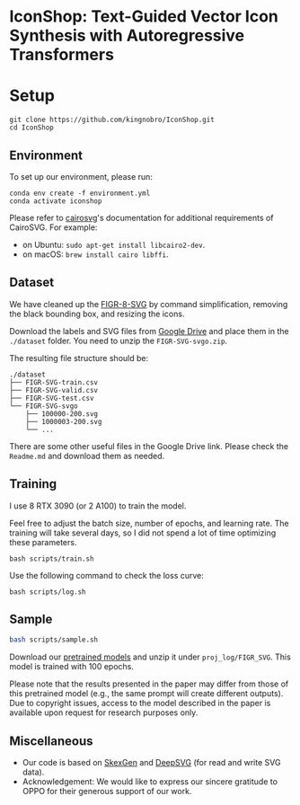 # IconShop: Text-Guided Vector Icon Synthesis with Autoregressive Transformers

# Setup
```
git clone https://github.com/kingnobro/IconShop.git
cd IconShop
```

## Environment
To set up our environment, please run:
```
conda env create -f environment.yml
conda activate iconshop
```
Please refer to [cairosvg](https://cairosvg.org/documentation/#installation)'s documentation for additional requirements of CairoSVG. For example:
- on Ubuntu: `sudo apt-get install libcairo2-dev`.
- on macOS: `brew install cairo libffi`.

## Dataset
We have cleaned up the [FIGR-8-SVG](https://github.com/marcdemers/FIGR-8-SVG) by command simplification, removing the black bounding box, and resizing the icons.

Download the labels and SVG files from [Google Drive](https://drive.google.com/drive/folders/1dXdrBqJDmEn8K8TeY2w3mvEtADZipPOc?usp=drive_link) and place them in the `./dataset` folder. You need to unzip the `FIGR-SVG-svgo.zip`.

The resulting file structure should be:
```
./dataset
├── FIGR-SVG-train.csv
├── FIGR-SVG-valid.csv
├── FIGR-SVG-test.csv
└── FIGR-SVG-svgo
    ├── 100000-200.svg
    ├── 1000003-200.svg
    └── ...
```

There are some other useful files in the Google Drive link. Please check the `Readme.md` and download them as needed.

## Training
I use 8 RTX 3090 (or 2 A100) to train the model.

Feel free to adjust the batch size, number of epochs, and learning rate. The training will take several days, so I did not spend a lot of time optimizing these parameters.
```
bash scripts/train.sh
```

Use the following command to check the loss curve:
```
bash scripts/log.sh
```

## Sample
```bash
bash scripts/sample.sh
```
Download our [pretrained models](https://drive.google.com/drive/folders/1xF0AjYk-WvfNuv6z5xluNDC87ktke2rK?usp=sharing) and unzip it under `proj_log/FIGR_SVG`. This model is trained with 100 epochs.

Please note that the results presented in the paper may differ from those of this pretrained model (e.g., the same prompt will create different outputs). Due to copyright issues, access to the model described in the paper is available upon request for research purposes only.

## Miscellaneous
- Our code is based on [SkexGen](https://github.com/samxuxiang/SkexGen) and [DeepSVG](https://github.com/alexandre01/deepsvg) (for read and write SVG data).
- Acknowledgement: We would like to express our sincere gratitude to OPPO for their generous support of our work.